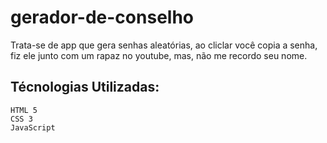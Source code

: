 # gerador-de-conselho
Trata-se de app que gera senhas aleatórias, ao cliclar você copia a senha, fiz ele junto com um rapaz no youtube, mas, não me recordo seu nome. 

## Técnologias Utilizadas:
    HTML 5
    CSS 3
    JavaScript
   
